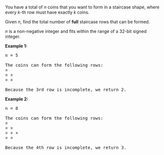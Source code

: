 You have a total of *n* coins that you want to form in a staircase shape, where every *k*-th row must have exactly *k* coins.

Given *n*, find the total number of **full** staircase rows that can be formed.

*n* is a non-negative integer and fits within the range of a 32-bit signed integer.

**Example 1:**
<pre>
n = 5

The coins can form the following rows:
¤
¤ ¤
¤ ¤

Because the 3rd row is incomplete, we return 2.
</pre>
**Example 2:**
<pre>
n = 8

The coins can form the following rows:
¤
¤ ¤
¤ ¤ ¤
¤ ¤

Because the 4th row is incomplete, we return 3.
</pre>

